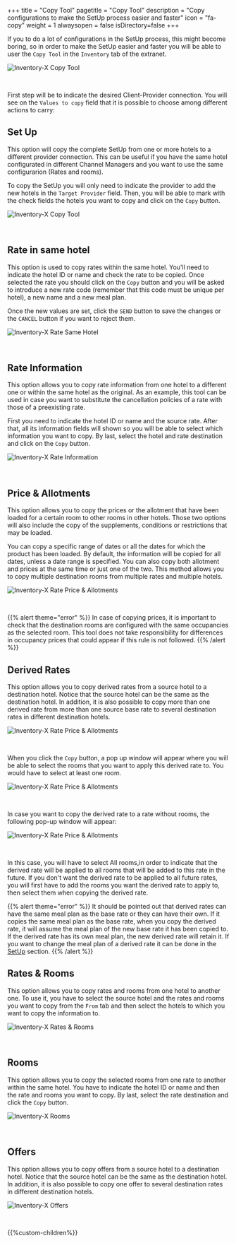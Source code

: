 +++
title = "Copy Tool"
pagetitle = "Copy Tool"
description = "Copy configurations to make the SetUp process easier and faster"
icon = "fa-copy"
weight = 1
alwaysopen = false
isDirectory=false
+++

If you to do a lot of configurations in the SetUp process, this might become boring, so in order to make the SetUp easier and faster you will be able to user the `Copy Tool` in the ``Inventory`` tab of the extranet.

![Inventory-X Copy Tool](./../../../images/web/inventory_copytool1.png "Inventory-X Copy Tool")

</br>

First step will be to indicate the desired Client-Provider connection. You will see on the `Values to copy` field that it is possible to choose among different actions to carry:

## Set Up

This option will copy the complete SetUp from one or more hotels to a different provider connection. This can be useful if you have the same hotel configurated in different Channel Managers and you want to use the same configurarion (Rates and rooms).

To copy the SetUp you will only need to indicate the provider to add the new hotels in the `Target Provider` field. Then, you will be able to mark with the check fields the hotels you want to copy and click on the `Copy` button.

![Inventory-X Copy Tool](./../../../images/web/inventory_copytool_setup.png "Inventory-X Copy Tool")

</br>


## Rate in same hotel

This option is used to copy rates within the same hotel. You'll need to indicate the hotel ID or name and check the rate to be copied. Once selected the rate you should click on the `Copy` button and  you will be asked to introduce a new rate code (remember that this code must be unique per hotel), a new name and a new meal plan.

Once the new values are set, click the ``SEND`` button to save the changes or the ``CANCEL`` button if you want to reject them.

![Inventory-X Rate Same Hotel](./../../../images/web/inventory_copytool_ratesamehotel.png "Inventory-X Rate Same Hotel")

</br>


## Rate Information

This option allows you to copy rate information from one hotel to a different one or within the same hotel as the original. As an example, this tool can be used in case you want to substitute the cancellation policies of a rate with those of a preexisting rate.

First you need to indicate the hotel ID or name and the source rate. After that, all its information fields will shown so you will be able to select which information you want to copy. By last, select the hotel and rate destination and click on the `Copy` button.

![Inventory-X Rate Information](./../../../images/web/inventory_copytool_rateinformation.png "Inventory-X Rate Information")

</br>

## Price & Allotments

This option allows you to copy the prices or the allotment that have been loaded for a certain room to other rooms in other hotels. Those two options will also include the copy of the supplements, conditions or restrictions that may be
loaded.

You can copy a specific range of dates or all the dates for which the product has been loaded. By default, the information will be copied for all dates, unless a date range is specified. You can also copy both allotment and prices at the same time or just one of the two. This method allows you to copy multiple destination rooms from multiple rates and multiple hotels.

![Inventory-X Rate Price & Allotments](./../../../images/web/inventory_copytool_priceallotment.png "Inventory-X Rate Price & Allotments")

</br>

{{% alert theme="error" %}} In case of copying prices, it is important to check that the destination rooms are configured with the same occupancies as the selected room. This tool does not take responsibility for differences in occupancy prices that could appear if this rule is not followed. {{% /alert %}}


## Derived Rates

This option allows you to copy derived rates from a source hotel to a destination hotel. Notice that the source hotel can be the same as the destination hotel. In addition, it is also possible to copy more than one derived rate from more than one source base rate to several destination rates in different destination hotels.

![Inventory-X Rate Price & Allotments](./../../../images/web/inventory_copytool_derivedrate.png "Inventory-X Rate Price & Allotments")

</br>

When you click the ``Copy`` button, a pop up window will appear where you will be able to select the rooms that you want to apply this derived rate to. You would have to select at least one room.

![Inventory-X Rate Price & Allotments](./../../../images/web/inventory_copytool_derivedrate1.png "Inventory-X Rate Price & Allotments")

</br>

In case you want to copy the derived rate to a rate without rooms, the following pop-up window will appear:

![Inventory-X Rate Price & Allotments](./../../../images/web/inventory_copytool_derivedrate2.png "Inventory-X Rate Price & Allotments")

</br>

In this case, you will have to select All rooms,in order to indicate that the derived rate will be applied to all rooms that will be added to this rate in the future. If you don't want the derived rate to be applied to all future rates, you will first have to add the rooms you want the derived rate to apply to, then select them when copying the derived rate.

{{% alert theme="error" %}} It should be pointed out that derived rates can have the same meal plan as the base rate or they can have their own. If it copies the same meal plan as the base rate, when you copy the derived rate, it will assume the meal plan of the new base rate it has been copied to. If the derived rate has its own meal plan, the new derived rate will retain it. If you want to change the meal plan of a derived rate it can be done in the [SetUp](./../../load-product/setup) section.
 {{% /alert %}}


 ## Rates & Rooms

This option allows you to copy rates and rooms from one hotel to another one. To use it, you have to select the source hotel and the rates and rooms you want to copy from the ``From`` tab and then select the hotels to which you want to copy the information to.

![Inventory-X Rates & Rooms](./../../../images/web/inventory_copytool_ratesroom.png "Inventory-X Rates & Rooms")

</br>

## Rooms

This option allows you to copy the selected rooms from one rate to another within the same hotel. You have to indicate the hotel ID or name and then the rate and rooms you want to copy. By last, select the rate destination and click the `Copy` button.

![Inventory-X Rooms](./../../../images/web/inventory_copytool_rooms.png "Inventory-X Rooms")

</br>

## Offers

This option allows you to copy offers from a source hotel to a destination hotel. Notice that the source hotel can be the same as the destination hotel. In addition, it is also possible to copy one offer to several destination rates in different destination hotels.

![Inventory-X Offers](./../../../images/web/inventory_copytool_offers.png "Inventory-X Offers")

</br>

{{%custom-children%}}